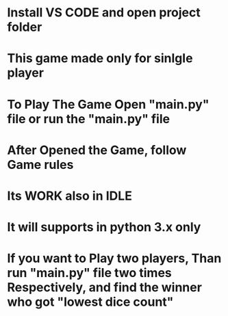 # Install VS CODE and open project folder 

# This game made only for sinlgle player

# To Play The Game Open "main.py" file or  run the "main.py" file

# After Opened the Game, follow Game rules

# Its WORK also in IDLE

# It will supports in python 3.x only

# If you want to Play two players, Than run "main.py" file two times Respectively, and find the winner who got "lowest dice count"




